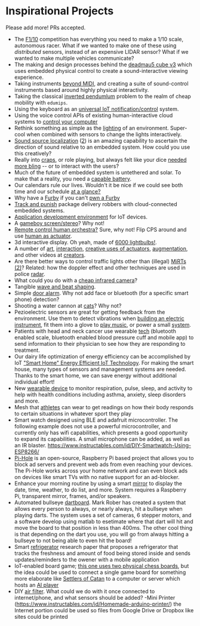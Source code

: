 # Inspirational Projects

Please add more! PRs accepted.

- The [F1/10](http://f1tenth.org/) competition has everything you need to make a 1/10 scale, autonomous racer.
    What if we wanted to make one of these using *distributed* sensors, instead of an expensive LIDAR sensor?
    What if we wanted to make multiple vehicles communicate?
- The making and design processes behind the [deadmau5 cube v3](https://www.youtube.com/watch?v=waGzVes6PWY) which uses embedded physical control to create a sound-interactive viewing experience.
- Taking instruments [beyond MIDI](https://www.youtube.com/watch?v=x5MuKTkukIw), and creating a suite of sound-control instruments based around highly physical interactivity.
- Taking the classical [inverted pendumlum](https://www.youtube.com/watch?v=Owe0o0ynUbY) problem to the realm of cheap mobility with `edumips`.
- Using the keyboard as an [universal IoT notification/control](https://www.daskeyboard.com/x/x50q-rgb-mechanical-keyboard/) system.
- Using the voice control APIs of existing human-interactive cloud systems to [control your computer](https://www.instructables.com/id/IoTyper-Control-Your-PC-Via-Alexa-IoT/)
- Rethink something as simple as the [lighting](https://www.instructables.com/id/Super-Simple-RGB-WiFi-Lamp/) of an environment.
    Super-cool when combined with sensors to change the lights interactively.
- [Sound source localization](https://respeaker.io/6_mic_array/) ([2](https://respeaker.io/usb_4_mic_array/)) is an amazing capability to ascertain the direction of sound relative to an embedded system.
    How could you use this creatively?
- Really into [craps](https://en.wikipedia.org/wiki/Craps), or role playing, but always felt like your dice [needed more bling](https://hackaday.io/project/28377-electronic-dice) -- or to interact with the users?
- Much of the future of embedded system is untethered and solar.
    To make that a reality, you need a [capable battery](https://hackaday.io/project/164733-pisugar-battery-for-raspberry-pi-zero).
- Our calendars rule our lives.
    Wouldn't it be nice if we could see both time and our schedule [at a glance?](https://www.instructables.com/id/CalClock-Simply-See-Your-Schedule/)
- Why have a [Furby](https://en.wikipedia.org/wiki/Furby) if you can't [pwn a Furby](https://github.com/iafan/Hacksby)
- [Track and punish](https://www.youtube.com/watch?v=a_TSR_v07m0) package delivery robbers with cloud-connected embedded systems.
- [Application development environment](https://www.youtube.com/watch?v=uE0bP-AS_sQ) for IoT devices.
- A [gameboy screen/stereo](https://youtu.be/FsqfhFsk2PQ?t=248)? Why not!
- [Remote control human orchestra?](https://www.youtube.com/watch?v=Dph-bkJL_wM) Sure, why not! Flip CPS around and use [human as actuator](https://www.youtube.com/watch?v=uu5jH2BgPBM).
- 3d interactive display. Oh yeah, made of [6000 lightbulbs!](https://www.youtube.com/watch?v=_gW9zwK8Ydk&list=RDuu5jH2BgPBM&index=5).
- A number of [art](https://www.youtube.com/watch?v=0F4V_-shzlk), [interaction](https://www.youtube.com/watch?v=Ev6r7AAg4V4), [creative uses of actuators](https://www.youtube.com/watch?v=y4QQzzU2diM), [augmentation](https://www.youtube.com/watch?v=_VFsdPAoI1g&list=PL6uqON-thyrbkbUEGMRWMLLop9qeMashH), and other videos at [creators](https://www.youtube.com/user/TheCreatorsProject/videos).
- Are there better ways to control traffic lights other than (illegal) [MiRTs](https://hackaday.io/project/162434-dont-call-the-cops) [(2)](http://www.themirt.com/how-it-works.php)? Related: how the doppler effect and other techniques are used in police [radar](https://youtu.be/vQtLms02PFM?t=647).
- What could you do with a [cheap infrared camera](https://youtu.be/u4DSzp77xwk?t=162)?
- Tangible [wave and beat shaping](https://youtu.be/Mgy1S8qymx0?list=TLPQMDIwMTIwMjDft11QejRomA).
- Simple [door alarm](https://youtu.be/xXs8Cxw4e2k?list=TLPQMDQwMTIwMjCFXJiZsHM4tw). Why not add face or bluetooth (for a specific smart phone) detection?
- Shooting a water cannon at [cats](https://youtu.be/uIbkLjjlMV8?list=TLPQMDQwMTIwMjCFXJiZsHM4tw)? Why not?
- Pezioelectric sensors are great for getting feedback from the environment.
    Use them to detect vibrations when [building an electric instrument](https://youtu.be/Zp2LCAv2CYY?list=TLPQMDQwMTIwMjCFXJiZsHM4tw&t=408), fit them into a glove to [play music](https://www.youtube.com/watch?v=oTJh_Kph1mU&list=TLPQMDQwMTIwMjCFXJiZsHM4tw&index=16), or power a small [system](https://youtu.be/tYoGdxDPwL4?list=TLPQMDQwMTIwMjCFXJiZsHM4tw).
- Patients with head and neck cancer use wearable [tech](https://www.news-medical.net/news/20180517/Smart-technology-helps-improve-outcomes-for-patients-with-head-and-neck-cancer.aspx) (bluetooth enabled scale, bluetooth enabled blood pressure cuff and mobile app) to send information to their physician to see how they are responding to treatment.
- Our dairy life optimization of energy efficiency can be accomplished by IoT ["Smart Home" Energy Efficient IoT Technology](https://www.youtube.com/watch?v=iCgf_YmOykw). For making the smart house, many types of sensors and management systems are needed. Thanks to the smart home, we can save energy without additional individual effort!
- New [wearable device](https://spirehealth.com/pages/research-platform) to monitor respiration, pulse, sleep, and activity to help with health conditions including asthma, anxiety, sleep disorders and more.
- Mesh that [athletes](https://electronicsforu.com/electronics-projects/wifi-bluetooth-mesh-enabled-iot-smart-device-for-athletes) can wear to get readings on how their body responds to certain situations in whatever sport they play
- Smart watch designed using BLE and adafruit microcontroller. The following example does not use a powerful microcontroller, and currently only has wifi capabilities,  which presents a good opportunity to expand its capabilities. A small microphone can be added, as well as an IR blaster. https://www.instructables.com/id/DIY-Smartwatch-Using-ESP8266/
- [Pi-Hole](https://github.com/pi-hole/pi-hole) is an open-source, Raspberry Pi based project that allows you to block ad servers and prevent web ads from even reaching your devices. The Pi-Hole works across your home network and can even block ads on devices like smart TVs with no native support for an ad-blocker.
- Enhance your morning routine by using a smart [mirror](https://www.pantechsolutions.net/iot-based-smart-e-mirror-using-opencv-with-raspberry-pi) to display the date, time, weather, to do list, and more. System requires a Raspberry Pi, transparent mirror, frames, and/or speakers.
- Automated bullseye [dartboard](https://www.youtube.com/watch?v=MHTizZ_XcUM). Mark Rober has created a system that allows every person to always, or nearly always, hit a bullseye when playing darts. The system uses a set of cameras, 6 stepper motors, and a software develop using matlab to esetimate where that dart will hit and move the board to that position in less than 400ms. The other cool thing is that depending on the dart you use, you will go from always hitting a bullseye to not being able to even hit the board!
- Smart [refrigerator](https://www.researchgate.net/publication/322653199_IoT_Based_Interactive_Smart_Refrigerator) research paper that proposes a refrigerator that tracks the freshness and amount of food being stored inside and sends updates/reminders to the owener with a mobile application
- IoT-enabled board game; [this one uses two physical chess boards](https://www.youtube.com/watch?v=ta-q7Qbpj4Q), but the idea could be used to connect a single game board for something more elaborate like [Settlers of Catan](https://boardgamegeek.com/boardgame/13/catan) to a computer or server which hosts an [AI player](https://github.com/maxyurk/settlers_of_catan)
- DIY [air filter](https://github.com/Kels316/DIY-Air-Purifier). What could we do with it once connected to internet/phone, and what sensors should be added?
-Mini Printer (https://www.instructables.com/id/Homemade-arduino-printer/) the Internet portion could be used so files from Google Drive or Dropbox like sites could be printed
